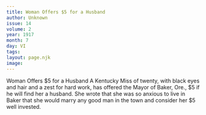 ```yaml
---
title: Woman Offers $5 for a Husband
author: Unknown
issue: 14
volume: 2
year: 1917
month: 7
day: VI
tags:
layout: page.njk
image:
---
```

Woman Offers $5 for a Husband   A Kentucky Miss of twenty, with black eyes and hair and a zest for hard work, has offered the Mayor of Baker, Ore., $5 if he will find her a husband. She wrote that she was so anxious to live in Baker that she would marry any good man in the town and consider her $5 well invested.   

